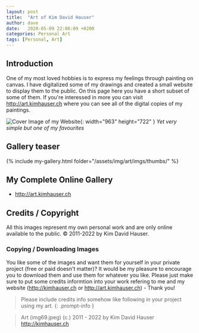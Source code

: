 ```yaml
---
layout: post
title:  "Art of Kim David Hauser"
author: dave
date:   2020-05-09 22:06:09 +0200
categories: Personal Art
tags: [Personal, Art]
---
```


## Introduction
One of my most loved hobbies is to express my feelings through painting on canvas. I have digitalized some of my drawings and created a small website to display them to the public. On this page here you have a short subset of some of them. If you're interessed in more you can visit <http://art.kimhauser.ch> where you can see all of the digital copies of my paintings.


![Cover Image of my Website](../../assets/img/art/imgs/img1.jpeg){: width="963" height="722" }
_Yet very simple but one of my favourites_

## Gallery teaser
{% include my-gallery.html folder="/assets/img/art/imgs/thumbs/" %}


## My Complete Online Gallery
- <http://art.kimhauser.ch>

## Credits / Copyright
All this images represent my own personal work and are only online available to the public. &copy; 2011-2022 by Kim David Hauser.

### Copying / Downloading Images
You like some of the images and want them for yourself in your private project (free or paid doesn't matter)? It would be my pleasure to encourage you to download them and use them for whatever you like. Please just make sure to put some credits informtion into your work refering to me and my website (<http://kimhauser.ch> or <http://art.kimhauser.ch>) - Thank you!


> Please include credits info somehow like following in your project using my art.
{: .prompt-info }


> Art (img69.jpeg) (c.) 2011 - 2022 by Kim David Hauser <http://kimhauser.ch>